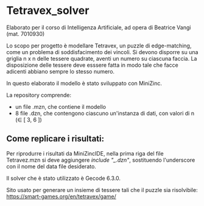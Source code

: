 # Tetravex_solver

Elaborato per il corso di Intelligenza Artificiale, ad opera di Beatrice Vangi (mat. 7010930)

Lo scopo per progetto è modellare Tetravex, un puzzle di edge-matching, come un problema di soddisfacimento dei vincoli.
Si devono disporre su una griglia n x n delle tessere quadrate, aventi un numero su ciascuna faccia. La disposizione delle tessere deve esssere fatta in modo tale che facce adicenti abbiano sempre lo stesso numero.

In questo elaborato il modello è stato sviluppato con MiniZinc.

La repository comprende:
- un file .mzn, che contiene il modello
- 8 file .dzn, che contengono ciascuno un'instanza di dati, con valori di n (∈ [ 3, 6 ])

## Come replicare i risultati:

Per riprodurre i risultati da MiniZincIDE, nella prima riga del file Tetravez.mzn si deve aggiungere *include "_.dzn"*, sostituendo l'underscore con il nome del data file desiderato.

Il solver che è stato utilizzato è Gecode 6.3.0.



Sito usato per generare un insieme di tessere tali che il puzzle sia risolvibile: https://smart-games.org/en/tetravex/game/
